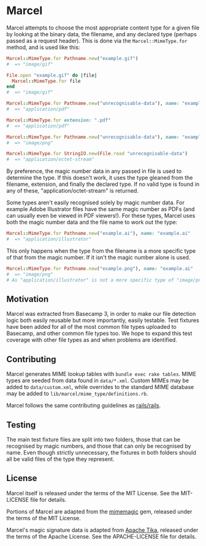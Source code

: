 # Marcel

Marcel attempts to choose the most appropriate content type for a given file by looking at the binary data, the filename, and any declared type (perhaps passed as a request header). This is done via the `Marcel::MimeType.for` method, and is used like this:

```ruby
Marcel::MimeType.for Pathname.new("example.gif")
#  => "image/gif"

File.open "example.gif" do |file|
  Marcel::MimeType.for file
end
#  => "image/gif"

Marcel::MimeType.for Pathname.new("unrecognisable-data"), name: "example.pdf"
#  => "application/pdf"

Marcel::MimeType.for extension: ".pdf"
#  => "application/pdf"

Marcel::MimeType.for Pathname.new("unrecognisable-data"), name: "example", declared_type: "image/png"
#  => "image/png"

Marcel::MimeType.for StringIO.new(File.read "unrecognisable-data")
#  => "application/octet-stream"
```

By preference, the magic number data in any passed in file is used to determine the type. If this doesn't work, it uses the type gleaned from the filename, extension, and finally the declared type. If no valid type is found in any of these, "application/octet-stream" is returned.

Some types aren't easily recognised solely by magic number data. For example Adobe Illustrator files have the same magic number as PDFs (and can usually even be viewed in PDF viewers!). For these types, Marcel uses both the magic number data and the file name to work out the type:

```ruby
Marcel::MimeType.for Pathname.new("example.ai"), name: "example.ai"
#  => "application/illustrator"
```

This only happens when the type from the filename is a more specific type of that from the magic number. If it isn't the magic number alone is used.

```ruby
Marcel::MimeType.for Pathname.new("example.png"), name: "example.ai"
#  => "image/png"
# As "application/illustrator" is not a more specific type of "image/png", the filename is ignored
```

## Motivation

Marcel was extracted from Basecamp 3, in order to make our file detection logic both easily reusable but more importantly, easily testable. Test fixtures have been added for all of the most common file types uploaded to Basecamp, and other common file types too. We hope to expand this test coverage with other file types as and when problems are identified.

## Contributing

Marcel generates MIME lookup tables with `bundle exec rake tables`. MIME types are seeded from data found in `data/*.xml`. Custom MIMEs may be added to `data/custom.xml`, while overrides to the standard MIME database may be added to `lib/marcel/mime_type/definitions.rb`.

Marcel follows the same contributing guidelines as [rails/rails](https://github.com/rails/rails#contributing).

## Testing

The main test fixture files are split into two folders, those that can be recognised by magic numbers, and those that can only be recognised by name. Even though strictly unnecessary, the fixtures in both folders should all be valid files of the type they represent.

## License

Marcel itself is released under the terms of the MIT License. See the MIT-LICENSE file for details.

Portions of Marcel are adapted from the [mimemagic] gem, released under the terms of the MIT License.

Marcel's magic signature data is adapted from [Apache Tika](https://tika.apache.org), released under the terms of the Apache License. See the APACHE-LICENSE file for details.

[mimemagic]: https://github.com/mimemagicrb/mimemagic
